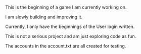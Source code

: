 This is the beginning of a game I am currently working on.

I am slowly building and improving it.

Currently, I only have the beginnings of the User login written.

This is not a serious project and am just exploring code as fun.

The accounts in the account.txt are all created for testing.
